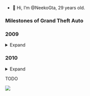 - 👋 Hi, I’m @NeekoGta, 29 years old.

### Milestones of Grand Theft Auto
<h3>2009</h3>

<details>
  <summary>Expand</summary>

- Discovery of SA-MP
- Playing on « The Godfather » and LS-RP
- Playing on « Le mode libre » from « Liberty Tree »
</details>

<h3>2010</h3>

<details>
  <summary>Expand</summary>

- Starting to learn how to script in Pawn and map with MTA
- Playing on « One Generation » as *John_Broadus*, *Phil_Broadus*, *Phil_Wade*
  - Administrator III
  - Mapper
  - Lead « Instructor »
  - Lead « Racer'z »
  - Member of « SFPD »
</details>

TODO

<!---
NeekoGta/NeekoGta is a ✨ special ✨ repository because its `README.md` (this file) appears on your GitHub profile.
You can click the Preview link to take a look at your changes.
--->

<img src="https://badges.pufler.dev/visits/NeekoGta/NeekoGta?style=flat-square&color=6875f5&logo=github" />
